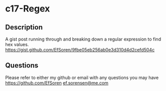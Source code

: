 # c17-Regex

## Description
A gist post running through and breaking down a regular expression to find hex values.
https://gist.github.com/EfSoren/9fbe05eb256ab0e3d310d4d2cefd504c


## Questions
Please refer to either my github or email with any questions you may have
https://github.com/EfSoren
ef.sorensen@me.com

